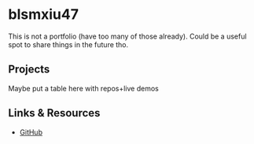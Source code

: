 # blsmxiu47

This is not a portfolio (have too many of those already). Could be a useful spot to share things in the future tho.

## Projects

Maybe put a table here with repos+live demos

## Links & Resources

* [GitHub](https://github.com/blsmxiu47)

